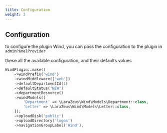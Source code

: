 ```yaml
---
title: Configuration
weight: 3
---
```


## Configuration

to configure the plugin Wind, you can pass the configuration to the plugin in `adminPanelProvider`

these all the available configuration, and their defaults values

```php
WindPlugin::make()
    ->windPrefix('wind')
    ->windMiddleware(['web'])
    ->defaultDepartmentId(1)
    ->defaultStatus('NEW')
    ->departmentResource()
    ->windModels([
        'Department' => \LaraZeus\Wind\Models\Department::class,
        'Letter' => \LaraZeus\Wind\Models\Letter::class,
    ]);
    ->uploadDisk('public')
    ->uploadDirectory('logos')
    ->navigationGroupLabel('Wind'),
```
